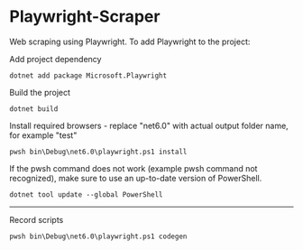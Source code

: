 # Playwright-Scraper
Web scraping using Playwright. To add Playwright to the project:

Add project dependency
```console
dotnet add package Microsoft.Playwright
```
Build the project
```console
dotnet build
```
Install required browsers - replace "net6.0" with actual output folder name, for example "test"
```console
pwsh bin\Debug\net6.0\playwright.ps1 install
```
If the pwsh command does not work (example pwsh command not recognized), make sure to use an up-to-date version of PowerShell.
```console
dotnet tool update --global PowerShell
```
---
Record scripts
```console
pwsh bin\Debug\net6.0\playwright.ps1 codegen
```
